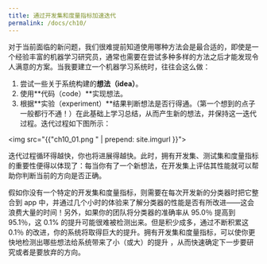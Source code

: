 ```yaml
---
title: 通过开发集和度量指标加速迭代
permalink: /docs/ch10/
---
```


对于当前面临的新问题，我们很难提前知道使用哪种方法会是最合适的，即使是一个经验丰富的机器学习研究员，通常也需要在尝试多种多样的方法之后才能发现令人满意的方案。当我要建立一个机器学习系统时，往往会这么做：

1. 尝试一些关于系统构建的**想法（idea）**。
2. 使用**代码（code）**实现想法。
3. 根据**实验（experiment）**结果判断想法是否行得通。（第一个想到的点子一般都行不通！）在此基础上学习总结，从而产生新的想法，并保持这一迭代过程。迭代过程如下图所示：

<img src="{{"ch10_01.png " | prepend: site.imgurl }}">

迭代过程循环得越快，你也将进展得越快。此时，拥有开发集、测试集和度量指标的重要性便得以体现了：每当你有了一个新想法，在开发集上评估其性能就可以帮助你判断当前的方向是否正确。

假如你没有一个特定的开发集和度量指标，则需要在每次开发新的分类器时把它整合到 app 中，并通过几个小时的体验来了解分类器的性能是否有所改进——这会浪费大量的时间！另外，如果你的团队将分类器的准确率从 95.0％ 提高到 95.1％，这 0.1% 的提升可能很难被检测出来。但是积少成多，通过不断积累这 0.1％ 的改进，你的系统将取得巨大的提升。拥有开发集和度量指标，可以使你更快地检测出哪些想法给系统带来了小（或大）的提升 ，从而快速确定下一步要研究或者是要放弃的方向。
